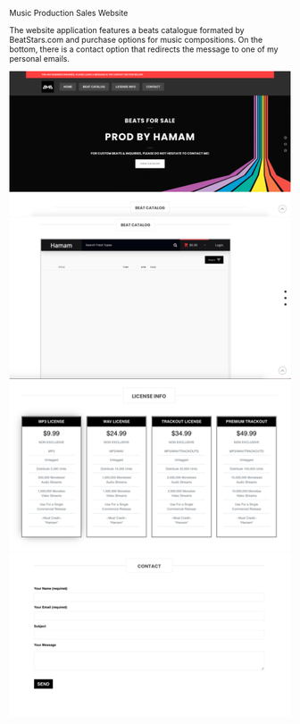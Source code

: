 Music Production Sales Website

The website application features a beats catalogue formated by BeatStars.com and purchase options for music compositions. On the bottom, there is a contact option
that redirects the message to one of my personal emails. 



![](images/prodbyhamam1.png)
![](images/prodbyhamam2.png)
![](images/prodbyhamam3.png)
![](images/prodbyhamam4.png)

